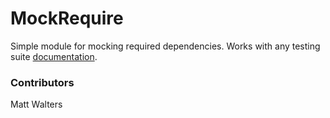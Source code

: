 # MockRequire

  Simple module for mocking required dependencies. Works with any testing suite [documentation](https://github.com/mateodelnorte/mockrequire).

### Contributors

Matt Walters
